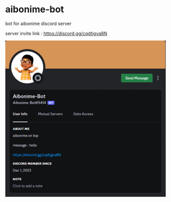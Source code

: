 # aibonime-bot

bot for aibonime discord server

server invite link : https://discord.gg/cqdtjgva8N

![Alt text](<Screenshot 2023-12-03 135933-1.png>)
